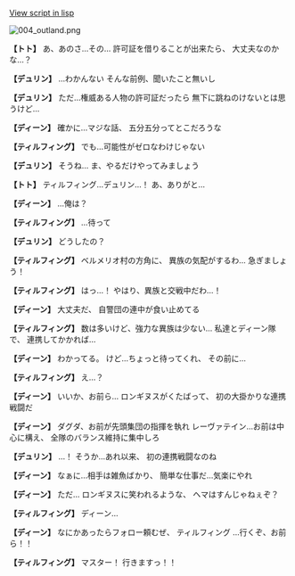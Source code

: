 [View script in lisp](../scripts/1420902.txt)

![004_outland.png](../images/backgrounds/004_outland.png)

**【トト】**
あ、あのさ…その…
許可証を借りることが出来たら、
大丈夫なのかな…？

**【デュリン】**
…わかんない
そんな前例、聞いたこと無いし

**【デュリン】**
ただ…権威ある人物の許可証だったら
無下に跳ねのけないとは思うけど…

**【ディーン】**
確かに…マジな話、
五分五分ってとこだろうな

**【ティルフィング】**
でも…可能性がゼロなわけじゃない

**【デュリン】**
そうね…
ま、やるだけやってみましょう

**【トト】**
ティルフィング…デュリン…！
あ、ありがと…

**【ディーン】**
…俺は？

**【ティルフィング】**
…待って

**【デュリン】**
どうしたの？

**【ティルフィング】**
ベルメリオ村の方角に、
異族の気配がするわ…
急ぎましょう！

**【ティルフィング】**
はっ…！
やはり、異族と交戦中だわ…！

**【ディーン】**
大丈夫だ、
自警団の連中が食い止めてる

**【ティルフィング】**
数は多いけど、強力な異族は少ない…
私達とディーン隊で、
連携してかかれば…

**【ディーン】**
わかってる。
けど…ちょっと待ってくれ、
その前に…

**【ティルフィング】**
え…？

**【ディーン】**
いいか、お前ら…
ロンギヌスがくたばって、
初の大掛かりな連携戦闘だ

**【ディーン】**
ダグダ、お前が先頭集団の指揮を執れ
レーヴァテイン…お前は中心に構え、
全隊のバランス維持に集中しろ

**【デュリン】**
…！
そうか…あれ以来、
初の連携戦闘なのね

**【ディーン】**
なぁに…相手は雑魚ばかり、
簡単な仕事だ…気楽にやれ

**【ディーン】**
ただ…
ロンギヌスに笑われるような、
ヘマはすんじゃねぇぞ？

**【ティルフィング】**
ディーン…

**【ディーン】**
なにかあったらフォロー頼むぜ、
ティルフィング
…行くぞ、お前ら！！

**【ティルフィング】**
マスター！
行きますっ！！